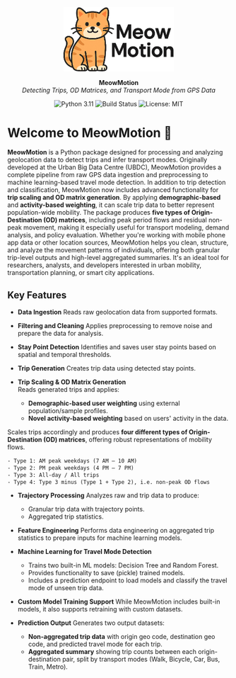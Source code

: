 <p align="center">
  <img src="assets/meowmotion_logo.png" alt="MeowMotion Logo" width="250"/>
</p>

<p align="center">
  <strong>MeowMotion</strong><br>
  <em>Detecting Trips, OD Matrices, and Transport Mode from GPS Data</em>
</p>

<p align="center">
  <img src="https://img.shields.io/badge/python-3.11-blue.svg" alt="Python 3.11">
  <img src="https://img.shields.io/badge/build-passing-brightgreen.svg" alt="Build Status">
  <img src="https://img.shields.io/badge/license-MIT-green.svg" alt="License: MIT">
</p>

# Welcome to MeowMotion 🐾

**MeowMotion** is a Python package designed for processing and analyzing geolocation data to detect trips and infer transport modes. Originally developed at the Urban Big Data Centre (UBDC), MeowMotion provides a complete pipeline from raw GPS data ingestion and preprocessing to machine learning-based travel mode detection.
In addition to trip detection and classification, MeowMotion now includes advanced functionality for **trip scaling and OD matrix generation**. By applying **demographic-based** and **activity-based weighting**, it can scale trip data to better represent population-wide mobility. The package produces **five types of Origin-Destination (OD) matrices**, including peak period flows and residual non-peak movement, making it especially useful for transport modeling, demand analysis, and policy evaluation.
Whether you're working with mobile phone app data or other location sources, MeowMotion helps you clean, structure, and analyze the movement patterns of individuals, offering both granular trip-level outputs and high-level aggregated summaries. It's an ideal tool for researchers, analysts, and developers interested in urban mobility, transportation planning, or smart city applications.

## Key Features

- **Data Ingestion**
  Reads raw geolocation data from supported formats.

- **Filtering and Cleaning**
  Applies preprocessing to remove noise and prepare the data for analysis.

- **Stay Point Detection**
  Identifies and saves user stay points based on spatial and temporal thresholds.

- **Trip Generation**
  Creates trip data using detected stay points.

- **Trip Scaling & OD Matrix Generation**  
Reads generated trips and applies:
  - **Demographic-based user weighting** using external population/sample profiles.
  - **Novel activity-based weighting** based on users' activity in the data.

Scales trips accordingly and produces **four different types of Origin-Destination (OD) matrices**, offering robust representations of mobility flows.
  
    - Type 1: AM peak weekdays (7 AM – 10 AM)  
    - Type 2: PM peak weekdays (4 PM – 7 PM)  
    - Type 3: All-day / All trips  
    - Type 4: Type 3 minus (Type 1 + Type 2), i.e. non-peak OD flows  

- **Trajectory Processing**
  Analyzes raw and trip data to produce:
    - Granular trip data with trajectory points.
    - Aggregated trip statistics.

- **Feature Engineering**
  Performs data engineering on aggregated trip statistics to prepare inputs for machine learning models.

- **Machine Learning for Travel Mode Detection**
    - Trains two built-in ML models: Decision Tree and Random Forest.
    - Provides functionality to save (pickle) trained models.
    - Includes a prediction endpoint to load models and classify the travel mode of unseen trip data.

- **Custom Model Training Support**
  While MeowMotion includes built-in models, it also supports retraining with custom datasets.

- **Prediction Output**
  Generates two output datasets:
    - **Non-aggregated trip data** with origin geo code, destination geo code, and predicted travel mode for each trip.
    - **Aggregated summary** showing trip counts between each origin-destination pair, split by transport modes (Walk, Bicycle, Car, Bus, Train, Metro).
